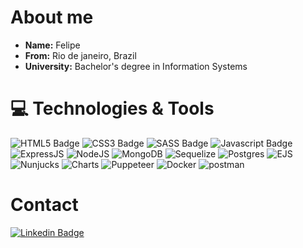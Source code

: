 # About me 
- **Name:** Felipe
- **From:** Rio de janeiro, Brazil
- **University:** Bachelor's degree in Information Systems 

 # 💻 Technologies & Tools
 
 ![HTML5 Badge](https://img.shields.io/badge/-HTML5-e34c26?style=for-the-badge&labelColor=e34c26&logo=HTML5&logoColor=white) ![CSS3 Badge](https://img.shields.io/badge/CSS3-1572B6?style=for-the-badge&logo=css3&logoColor=white) ![SASS Badge](https://img.shields.io/badge/-SASS-c69?style=for-the-badge&labelColor=c69&logo=SASS&logoColor=white) ![Javascript Badge](https://img.shields.io/badge/JavaScript-323330?style=for-the-badge&logo=javascript&logoColor=F7DF1E) ![ExpressJS](https://img.shields.io/badge/Express.js-000000?style=for-the-badge&logo=express&logoColor=white) ![NodeJS](https://img.shields.io/badge/Node.js-339933?style=for-the-badge&logo=nodedotjs&logoColor=white) ![MongoDB](https://img.shields.io/badge/MongoDB-%234ea94b.svg?&style=for-the-badge&logo=mongodb&logoColor=white) ![Sequelize](https://img.shields.io/badge/Sequelize-52B0E7?style=for-the-badge&logo=Sequelize&logoColor=white) ![Postgres](https://img.shields.io/badge/PostgreSQL-316192?style=for-the-badge&logo=postgresql&logoColor=white) ![EJS](https://img.shields.io/badge/-EJS-f0db4f?style=for-the-badge&labelColor=f0db4f&logo=EJS&logoColor=black) ![Nunjucks](https://img.shields.io/badge/Nunjucks-1C4913?style=for-the-badge&logo=nunjucks&logoColor=white) ![Charts](https://img.shields.io/badge/Chart.js-FF6384?style=for-the-badge&logo=chartdotjs&logoColor=white) ![Puppeteer](https://img.shields.io/badge/Puppeteer-40B5A4?style=for-the-badge&logo=Puppeteer&logoColor=white) ![Docker](https://img.shields.io/badge/Docker-2CA5E0?style=for-the-badge&logo=docker&logoColor=white) ![postman](https://img.shields.io/badge/Postman-FF6C37?style=for-the-badge&logo=Postman&logoColor=white)

# Contact
[![Linkedin Badge](https://img.shields.io/badge/-LinkedIn-blue?style=for-the-badge&logo=Linkedin&logoColor=white&link=https://www.linkedin.com/in/felipesz/)](https://www.linkedin.com/in/felipesz/)